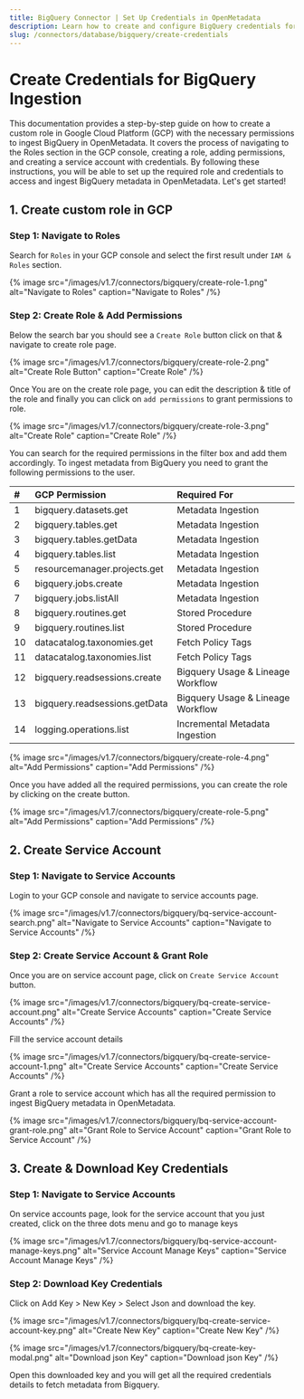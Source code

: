 ```yaml
---
title: BigQuery Connector | Set Up Credentials in OpenMetadata
description: Learn how to create and configure BigQuery credentials for OpenMetadataDatabase Connector. Step-by-step guide with authentication setup and best practices.
slug: /connectors/database/bigquery/create-credentials
---
```


# Create Credentials for BigQuery Ingestion

This documentation provides a step-by-step guide on how to create a custom role in Google Cloud Platform (GCP) with the necessary permissions to ingest BigQuery in OpenMetadata. It covers the process of navigating to the Roles section in the GCP console, creating a role, adding permissions, and creating a service account with credentials. By following these instructions, you will be able to set up the required role and credentials to access and ingest BigQuery metadata in OpenMetadata. Let's get started!

## 1. Create custom role in GCP

### Step 1: Navigate to Roles

Search for `Roles` in your GCP console and select the first result under `IAM & Roles` section.

{% image
src="/images/v1.7/connectors/bigquery/create-role-1.png"
alt="Navigate to Roles"
caption="Navigate to Roles" /%}


### Step 2: Create Role & Add Permissions

Below the search bar you should see a `Create Role` button click on that & navigate to create role page.

{% image
src="/images/v1.7/connectors/bigquery/create-role-2.png"
alt="Create Role Button"
caption="Create Role" /%}

Once You are on the create role page, you can edit the description & title of the role and finally you can click on `add permissions` to grant permissions to role.

{% image
src="/images/v1.7/connectors/bigquery/create-role-3.png"
alt="Create Role"
caption="Create Role" /%}

You can search for the required permissions in the filter box and add them accordingly. To ingest metadata from BigQuery you need to grant the following permissions to the user.


| #    | GCP Permission                | Required For            |
| :--- | :---------------------------- | :---------------------- |
| 1    | bigquery.datasets.get         | Metadata Ingestion      |
| 2    | bigquery.tables.get           | Metadata Ingestion      |
| 3    | bigquery.tables.getData       | Metadata Ingestion      |
| 4    | bigquery.tables.list          | Metadata Ingestion      |
| 5    | resourcemanager.projects.get  | Metadata Ingestion      |
| 6    | bigquery.jobs.create          | Metadata Ingestion      |
| 7    | bigquery.jobs.listAll         | Metadata Ingestion      |
| 8    | bigquery.routines.get         | Stored Procedure        |
| 9    | bigquery.routines.list        | Stored Procedure        |
| 10   | datacatalog.taxonomies.get    | Fetch Policy Tags       |
| 11   | datacatalog.taxonomies.list   | Fetch Policy Tags       |
| 12   | bigquery.readsessions.create  | Bigquery Usage & Lineage Workflow |
| 13   | bigquery.readsessions.getData | Bigquery Usage & Lineage Workflow |
| 14   | logging.operations.list       | Incremental Metadata Ingestion    |

{% image
src="/images/v1.7/connectors/bigquery/create-role-4.png"
alt="Add Permissions"
caption="Add Permissions" /%}

Once you have added all the required permissions, you can create the role by clicking on the create button. 

{% image
src="/images/v1.7/connectors/bigquery/create-role-5.png"
alt="Add Permissions"
caption="Add Permissions" /%}

## 2. Create Service Account

### Step 1: Navigate to Service Accounts

Login to your GCP console and navigate to service accounts page.

{% image
src="/images/v1.7/connectors/bigquery/bq-service-account-search.png"
alt="Navigate to Service Accounts"
caption="Navigate to Service Accounts" /%}


### Step 2: Create Service Account & Grant Role

Once you are on service account page, click on `Create Service Account` button.

{% image
src="/images/v1.7/connectors/bigquery/bq-create-service-account.png"
alt="Create Service Accounts"
caption="Create Service Accounts" /%}

Fill the service account details 

{% image
src="/images/v1.7/connectors/bigquery/bq-create-service-account-1.png"
alt="Create Service Accounts"
caption="Create Service Accounts" /%}

Grant a role to service account which has all the required permission to ingest BigQuery metadata in OpenMetadata.

{% image
src="/images/v1.7/connectors/bigquery/bq-service-account-grant-role.png"
alt="Grant Role to Service Account"
caption="Grant Role to Service Account" /%}


## 3. Create & Download Key Credentials

### Step 1: Navigate to Service Accounts

On service accounts page, look for the service account that you just created, click on the three dots menu and go to manage keys

{% image
src="/images/v1.7/connectors/bigquery/bq-service-account-manage-keys.png"
alt="Service Account Manage Keys"
caption="Service Account Manage Keys" /%}


### Step 2: Download Key Credentials

Click on Add Key > New Key > Select Json and download the key.

{% image
src="/images/v1.7/connectors/bigquery/bq-create-service-account-key.png"
alt="Create New Key"
caption="Create New Key" /%}

{% image
src="/images/v1.7/connectors/bigquery/bq-create-key-modal.png"
alt="Download json Key"
caption="Download json Key" /%}

Open this downloaded key and you will get all the required credentials details to fetch metadata from Bigquery.
